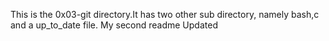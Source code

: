 This is the 0x03-git directory.It has two other sub directory, namely bash,c and a up_to_date file.
My second readme
Updated
